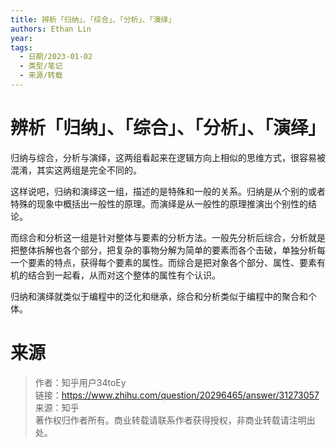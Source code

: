 ```yaml
---
title: 辨析「归纳」、「综合」、「分析」、「演绎」
authors: Ethan Lin
year:
tags:
  - 日期/2023-01-02 
  - 类型/笔记 
  - 来源/转载 
---
```



# 辨析「归纳」、「综合」、「分析」、「演绎」







归纳与综合，分析与演绎，这两组看起来在逻辑方向上相似的思维方式，很容易被混淆，其实这两组是完全不同的。

这样说吧，归纳和演绎这一组，描述的是特殊和一般的关系。归纳是从个别的或者特殊的现象中概括出一般性的原理。而演绎是从一般性的原理推演出个别性的结论。

而综合和分析这一组是针对整体与要素的分析方法。一般先分析后综合，分析就是把整体拆解也各个部分，把复杂的事物分解为简单的要素而各个击破，单独分析每一个要素的特点，获得每个要素的属性。而综合是把对象各个部分、属性、要素有机的结合到一起看，从而对这个整体的属性有个认识。

  


归纳和演绎就类似于编程中的泛化和继承，综合和分析类似于编程中的聚合和个体。

# 来源

> 作者：知乎用户34toEy  
> 链接：https://www.zhihu.com/question/20296465/answer/31273057  
> 来源：知乎  
> 著作权归作者所有。商业转载请联系作者获得授权，非商业转载请注明出处。